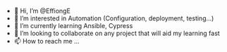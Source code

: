 - 👋 Hi, I’m @EffiongE
- 👀 I’m interested in Automation (Configuration, deployment, testing...)
- 🌱 I’m currently learning Ansible, Cypress
- 💞️ I’m looking to collaborate on any project that will aid my learning fast
- 📫 How to reach me ...
<!---
EffiongE/EffiongE is a ✨ special ✨ repository because its `README.md` (this file) appears on your GitHub profile.
You can click the Preview link to take a look at your changes.
--->
